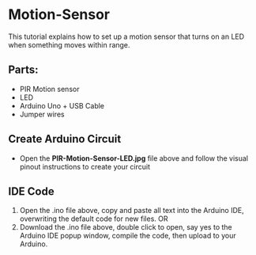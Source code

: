 # Motion-Sensor
This tutorial explains how to set up a motion sensor that turns on an LED when something moves within range.

## Parts:
- PIR Motion sensor
- LED
- Arduino Uno + USB Cable
- Jumper wires

## Create Arduino Circuit
- Open the **PIR-Motion-Sensor-LED.jpg** file above and follow the visual pinout instructions to create your circuit

## IDE Code
1. Open the .ino file above, copy and paste all text into the Arduino IDE, overwriting the default code for new files. OR
2. Download the .ino file above, double click to open, say yes to the Arduino IDE popup window, compile the code, then upload to your Arduino.
